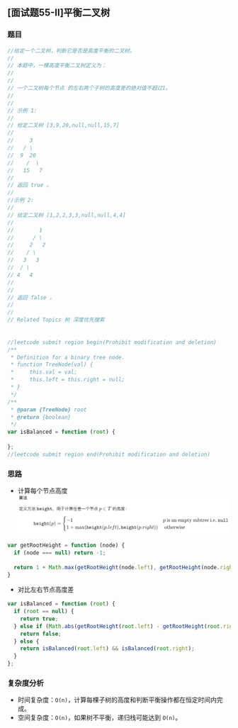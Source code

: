 ## [面试题55-II]平衡二叉树

### 题目
```javascript
//给定一个二叉树，判断它是否是高度平衡的二叉树。
//
// 本题中，一棵高度平衡二叉树定义为：
//
//
// 一个二叉树每个节点 的左右两个子树的高度差的绝对值不超过1。
//
//
// 示例 1:
//
// 给定二叉树 [3,9,20,null,null,15,7]
//
//     3
//   / \
//  9  20
//    /  \
//   15   7
//
// 返回 true 。
//
//示例 2:
//
// 给定二叉树 [1,2,2,3,3,null,null,4,4]
//
//        1
//      / \
//     2   2
//    / \
//   3   3
//  / \
// 4   4
//
//
// 返回 false 。
//
//
// Related Topics 树 深度优先搜索


//leetcode submit region begin(Prohibit modification and deletion)
/**
 * Definition for a binary tree node.
 * function TreeNode(val) {
 *     this.val = val;
 *     this.left = this.right = null;
 * }
 */
/**
 * @param {TreeNode} root
 * @return {boolean}
 */
var isBalanced = function (root) {
  
};
//leetcode submit region end(Prohibit modification and deletion)
```

### 思路
- 计算每个节点高度
![节点高度算法](images/节点高度算法.png)
```javascript
var getRootHeight = function (node) {
  if (node === null) return -1;

  return 1 + Math.max(getRootHeight(node.left), getRootHeight(node.right));
}
```

- 对比左右节点高度差
```javascript
var isBalanced = function (root) {
  if (root == null) {
    return true;
  } else if (Math.abs(getRootHeight(root.left) - getRootHeight(root.right)) > 1) {
    return false;
  } else {
    return isBalanced(root.left) && isBalanced(root.right);
  }
};
```

### 复杂度分析

- 时间复杂度：`O(n)`，计算每棵子树的高度和判断平衡操作都在恒定时间内完成。
- 空间复杂度：`O(n)`，如果树不平衡，递归栈可能达到 `O(n)`。
